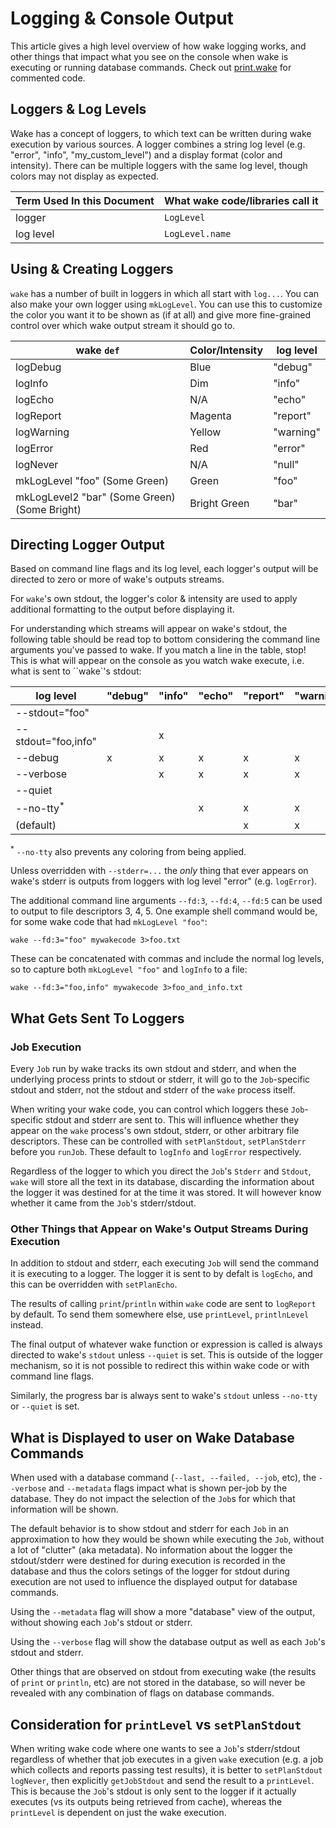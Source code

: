 # Logging & Console Output

This article gives a high level overview of how wake logging works,
and other things that impact what you see on the console when wake is executing or running database commands.
Check out [print.wake](https://github.com/sifive/wake/blob/master/share/wake/lib/core/print.wake)
for commented code.

## Loggers & Log Levels

Wake has a concept of loggers,
to which text can be written during wake execution by various sources.
A logger combines a string log level (e.g. "error", "info", "my_custom_level")
and a display format (color and intensity).
There can be multiple loggers with the same log level,
though colors may not display as expected.

|Term Used In this Document | What wake code/libraries call it |
----------------------------|----------------------------------|
|  logger                   | `LogLevel`                       |
|  log level                | `LogLevel.name`                  |

## Using & Creating Loggers

`wake` has a number of built in loggers in which all start with `log...`.
You can also make your own logger using `mkLogLevel`.
You can use this to customize the color you want it to be shown as (if at all)
and give more fine-grained control over which wake output stream it should go to.


| wake `def`        | Color/Intensity | log level |
|-------------------|-----------------|-----------|
| logDebug          |     Blue        | "debug"   |
| logInfo           |     Dim         | "info"    |
| logEcho           |      N/A        | "echo"    |
| logReport         |    Magenta      | "report"  |
| logWarning        |    Yellow       | "warning" |
| logError          |     Red         | "error"   |
| logNever          |     N/A         | "null"    |
| mkLogLevel "foo" (Some Green) |  Green     | "foo"     |
| mkLogLevel2 "bar" (Some Green) (Some Bright) | Bright Green   | "bar"      |

## Directing Logger Output

Based on command line flags and its log level,
each logger's output will be directed to zero or more of wake's outputs streams.

For `wake`'s own stdout, the logger's color & intensity are used to apply
additional formatting to the output before displaying it.

For understanding which streams will appear on wake's stdout,
the following table should be read top to bottom considering the command line arguments you've passed to wake.
If you match a line in the table, stop!
This is what will appear on the console as you watch wake execute,
i.e. what is sent to ``wake`'s stdout:

| log level           | "debug"  | "info"  | "echo"  | "report"  | "warning"  | "error"  | "null"  |  "foo" |
|---------------------|----------|---------|---------|-----------|------------|----------|---------|--------|
|--stdout="foo"       |          |         |         |           |            |          |         |    x   |
|--stdout="foo,info"  |          |    x    |         |           |            |          |         |    x   |
|--debug              |      x   |    x    |    x    |     x     |      x     |    x     |         |        |
|--verbose            |          |    x    |    x    |     x     |      x     |    x     |         |        |
|--quiet              |          |         |         |           |            |    x     |         |        |
|--no-tty<sup>*</sup> |          |         |    x    |     x     |      x     |    x     |         |        |
|(default)            |          |         |         |     x     |      x     |    x     |         |        |

<sup>*</sup> `--no-tty` also prevents any coloring from being applied.

Unless overridden with `--stderr=...` the *only* thing that ever appears on wake's stderr is outputs from loggers
with log level "error" (e.g. `logError`).

The additional command line arguments `--fd:3`, `--fd:4`, `--fd:5` can be used to output to file descriptors 3, 4, 5.
One example shell command would be, for some wake code that had `mkLogLevel "foo"`:

```
wake --fd:3="foo" mywakecode 3>foo.txt
```

These can be concatenated with commas and include the normal log levels, so to capture both `mkLogLevel "foo"` and `logInfo` to a file:

```
wake --fd:3="foo,info" mywakecode 3>foo_and_info.txt
```

## What Gets Sent To Loggers

### Job Execution

Every `Job` run by wake tracks its own stdout and stderr,
and when the underlying process prints to stdout or stderr,
it will go to the `Job`-specific stdout and stderr,
not the stdout and stderr of the `wake` process itself.

When writing your wake code,
you can control which loggers these `Job`-specific stdout and stderr are sent to.
This will influence whether they appear on the `wake` process's own stdout,
stderr, or other arbitrary file descriptors.
These can be controlled with `setPlanStdout`, `setPlanStderr` before you `runJob`.
These default to `logInfo` and `logError` respectively.

Regardless of the logger to which you direct the `Job`'s `Stderr` and `Stdout`,
`wake` will store all the text in its database,
discarding the information about the logger it was destined for at the time it was stored.
It will however know whether it came from the `Job`'s stderr/stdout.

### Other Things that Appear on Wake's Output Streams During Execution

In addition to stdout and stderr, each executing `Job` will send the command
it is executing to a logger. The logger it is sent to by defalt is `logEcho`,
and this can be overridden with `setPlanEcho`.

The results of calling `print`/`println` within `wake` code are sent to `logReport` by default.
To send them somewhere else, use `printLevel`, `printlnLevel` instead.

The final output of whatever wake function or expression is called is always directed to
wake's `stdout` unless `--quiet` is set.
This is outside of the logger mechanism,
so it is not possible to redirect this within wake code or with command line flags.

Similarly, the progress bar is always sent to wake's `stdout` unless `--no-tty`
or `--quiet` is set.

## What is Displayed to user on Wake Database Commands

When used with a database command (`--last, --failed, --job`, etc),
the `--verbose` and `--metadata` flags impact what is shown per-job by the database.
They do not impact the selection of the `Job`s for which that information will be shown.

The default behavior is to show stdout and stderr for each `Job`
in an approximation to how they would be shown while executing the `Job`,
without a lot of "clutter" (aka metadata).
No information about the logger the stdout/stderr were destined for during execution
is recorded in the database and thus the colors setings of the logger for stdout
during execution are not used to influence the displayed output for database commands.

Using the `--metadata` flag will show a more "database" view of the output,
without showing each `Job`'s stdout or stderr.

Using the `--verbose` flag will show the database output as well as each `Job`'s stdout and stderr.

Other things that are observed on stdout from executing wake (the results of `print` or `println`, etc)
are not stored in the database, so will never be revealed with any combination of flags on database commands.

## Consideration for `printLevel` vs `setPlanStdout`

When writing wake code where one wants to see a `Job`'s stderr/stdout
regardless of whether that job executes in a given `wake` execution
(e.g. a job which collects and reports passing test results),
it is better to  `setPlanStdout logNever`, then explicitly `getJobStdout` and
send the result to a `printLevel`.
This is because the `Job`'s stdout is only sent to the logger if it actually executes
(vs its outputs being retrieved from cache),
whereas the `printLevel` is dependent on just the wake execution.
